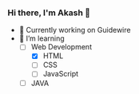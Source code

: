 ### Hi there, I'm Akash 👋

<!--
**aksh-kr/aksh-kr** is a ✨ _special_ ✨ repository because its `README.md` (this file) appears on your GitHub profile.

Here are some ideas to get you started:-->
- 🔭 Currently working on Guidewire
- 🌱 I’m learning 
  - [ ] Web Development
    - [x] HTML
    - [ ] CSS
    - [ ] JavaScript 
  - [ ] JAVA

<!-- START_SECTION:waka--><!--END_SECTION:waka-->
<!--
- 👯 I’m looking to collaborate on ...
- 🤔 I’m looking for help with ...
- 💬 Ask me about ...
- 📫 How to reach me: ...
- 😄 Pronouns: ...
- ⚡ Fun fact: ...

-->
